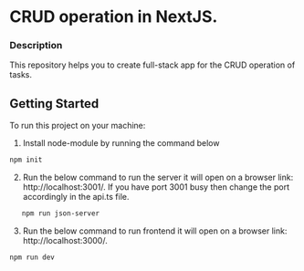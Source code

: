 # CRUD operation in NextJS.

### Description
This repository helps you to create full-stack app for the CRUD operation of tasks. 

## Getting Started

To run this project on your machine:
1) Install node-module by running the command below
```bash
npm init
```

2) Run the below command to run the server it will open on a browser link: http://localhost:3001/. If you have port 3001 busy then change the port accordingly in the api.ts file.
   
```bash
   npm run json-server
```

3) Run the below command to run frontend it will open on a browser link: http://localhost:3000/. 
```bash
npm run dev
```

